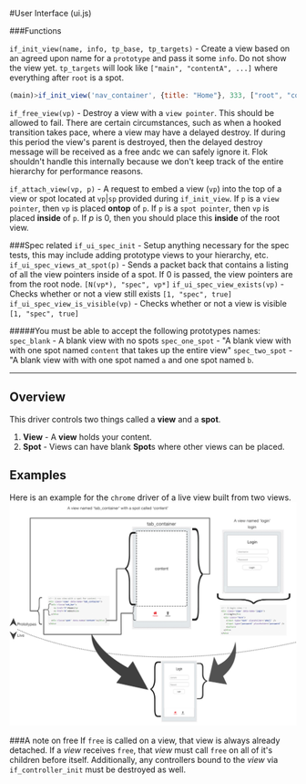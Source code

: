 #User Interface (ui.js)

###Functions

`if_init_view(name, info, tp_base, tp_targets)` - Create a view based on an agreed upon name for a `prototype` and pass it some `info`. Do not show the view yet.  `tp_targets` will look like `["main", "contentA", ...]` where everything after `root` is a spot.
```js
(main)>if_init_view('nav_container', {title: "Home"}, 333, ["root", "content"]);
```

`if_free_view(vp)` - Destroy a view with a `view pointer`. This should be allowed to fail.  There are certain circumstances, such as when a hooked transition takes pace, where a view may have a delayed destroy.  If during this period the view's parent is destroyed, then the delayed destroy message will be received as a free andc we can safely ignore it. Flok shouldn't handle this internally because we don't keep track of the entire hierarchy for performance reasons.

`if_attach_view(vp, p)` - A request to embed a view (`vp`) into the top of a view or spot located at `vp`|`sp` provided during `if_init_view`. If `p` is a `view pointer`, then `vp` is placed **ontop** of `p`.  If `p` is a `spot pointer`, then `vp` is placed **inside** of `p`.  If *p* is 0, then you should place this **inside** of the root view.

###Spec related
`if_ui_spec_init` - Setup anything necessary for the spec tests, this may include adding prototype views to your hierarchy, etc.
`if_ui_spec_views_at_spot(p)` - Sends a packet back that contains a listing of all the view pointers inside of a spot. If 0 is passed, the view pointers are from the root node. `[N(vp*), "spec", vp*]`
`if_ui_spec_view_exists(vp)` - Checks whether or not a view still exists `[1, "spec", true]`
`if_ui_spec_view_is_visible(vp)` - Checks whether or not a view is visible `[1, "spec", true]`

#####You must be able to accept the following prototypes names:
`spec_blank` - A blank view with no spots
`spec_one_spot` - "A blank view with with one spot named `content` that takes up the entire view"
`spec_two_spot` - "A blank view with with one spot named `a` and one spot named `b`.


------

## Overview 

This driver controls two things called a **view** and a **spot**. 

 1. **View** - A **view** holds your content.
 2. **Spot** - Views can have blank **Spot**s where other views can be placed.

## Examples
Here is an example for the `chrome` driver of a live view built from two views.
![](../images/view_and_spot.png)

###A note on free
If `free` is called on a view, that view is always already detached. If a *view* receives `free`, that *view* must call `free` on all of it's children before itself.
Additionally, any controllers bound to the *view* via `if_controller_init` must be destroyed as well.
